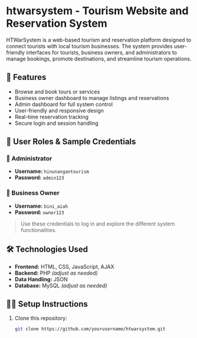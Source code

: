 # htwarsystem - Tourism Website and Reservation System

HTWarSystem is a web-based tourism and reservation platform designed to connect tourists with local tourism businesses. The system provides user-friendly interfaces for tourists, business owners, and administrators to manage bookings, promote destinations, and streamline tourism operations.

## 🚀 Features

- Browse and book tours or services
- Business owner dashboard to manage listings and reservations
- Admin dashboard for full system control
- User-friendly and responsive design
- Real-time reservation tracking
- Secure login and session handling

## 👥 User Roles & Sample Credentials

### 🔑 Administrator
- **Username:** `hinunangantourism`
- **Password:** `admin123`

### 🧾 Business Owner
- **Username:** `bini_aiah`
- **Password:** `owner123`

> Use these credentials to log in and explore the different system functionalities.

## 🛠️ Technologies Used

- **Frontend:** HTML, CSS, JavaScript, AJAX
- **Backend:** PHP *(adjust as needed)*
- **Data Handling:** JSON
- **Database:** MySQL *(adjust as needed)*


## 🧑‍💻 Setup Instructions

1. Clone this repository:
   ```bash
   git clone https://github.com/yourusername/htwarsystem.git

